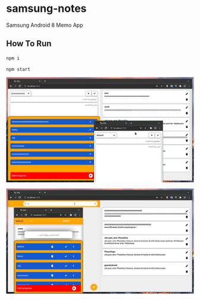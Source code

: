 # samsung-notes

Samsung Android 8 Memo App

## How To Run

```
npm i
```

```
npm start
```

![ScreenShot](./screenShot.jpg)

![ScreenShot01](./screenShot01.jpg)
